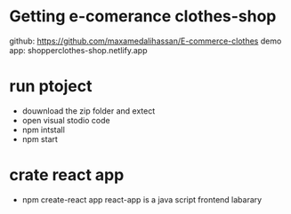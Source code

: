 # Getting e-comerance clothes-shop
github: https://github.com/maxamedalihassan/E-commerce-clothes
demo app: shopperclothes-shop.netlify.app

# run ptoject
* douwnload the zip folder and extect 
* open visual stodio code 
* npm intstall
* npm start








# crate react app
* npm create-react app react-app  is a java script frontend labarary 
